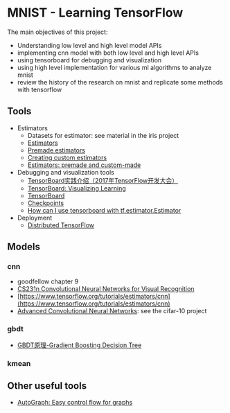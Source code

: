 # MNIST - Learning TensorFlow
The main objectives of this project:
   - Understanding low level and high level model APIs
   - implementing cnn model with both low level and high level APIs
   - using tensorboard for debugging and visualization
   - using high level implementation for various ml algorithms to analyze mnist
   - review the history of the research on mnist and replicate some methods with tensorflow

## Tools
   - Estimators
      - Datasets for estimator: see material in the iris project
      - [Estimators](https://www.tensorflow.org/guide/estimators)
      - [Premade estimators](https://www.tensorflow.org/guide/premade_estimators)
      - [Creating custom estimators](https://www.tensorflow.org/guide/custom_estimators)
      - [Estimators: premade and custom-made](https://github.com/tensorflow/models/tree/master/samples/core/get_started)
   - Debugging and visualization tools
      - [TensorBoard实践介绍（2017年TensorFlow开发大会）](https://www.youtube.com/watch?v=eBbEDRsCmv4&feature=youtu.be)
      - [TensorBoard: Visualizing Learning](https://www.tensorflow.org/guide/summaries_and_tensorboard)
      - [TensorBoard](https://github.com/tensorflow/tensorboard)
      - [Checkpoints](https://www.tensorflow.org/guide/checkpoints?hl=en)
      - [How can I use tensorboard with tf.estimator.Estimator](https://stackoverflow.com/questions/43782767/how-can-i-use-tensorboard-with-tf-estimator-estimator)
   - Deployment
      - [Distributed TensorFlow](https://www.tensorflow.org/deploy/distributed)

## Models
### cnn
   - goodfellow chapter 9
   - [CS231n Convolutional Neural Networks for Visual Recognition](https://cs231n.github.io/convolutional-networks/)
   - [https://www.tensorflow.org/tutorials/estimators/cnn](https://www.tensorflow.org/tutorials/estimators/cnn)
   - [Advanced Convolutional Neural Networks](https://www.tensorflow.org/tutorials/images/deep_cnn): see the cifar-10 project

### gbdt
   - [GBDT原理-Gradient Boosting Decision Tree](https://blog.csdn.net/shine19930820/article/details/65633436)
### kmean


## Other useful tools
   - [AutoGraph: Easy control flow for graphs](https://www.tensorflow.org/guide/autograph)
